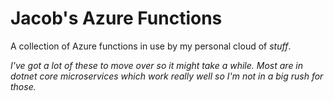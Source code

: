 # Jacob's Azure Functions

A collection of Azure functions in use by my personal cloud of *stuff*.

*I've got a lot of these to move over so it might take a while. Most are in dotnet core microservices which work really well so I'm not in a big rush for those.*